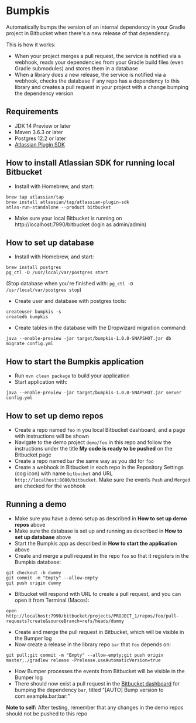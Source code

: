 # Bumpkis

Automatically bumps the version of an internal dependency in your Gradle project in Bitbucket when there's a new
release of that dependency.

This is how it works:
- When your project merges a pull request, the service is notified via a webhook, reads your dependencies from your
  Gradle build files (even Gradle submodules) and stores them in a database
- When a library does a new release, the service is notified via a webhook, checks the database if any repo has a
  dependency to this library and creates a pull request in your project with a change bumping the dependency version
  
## Requirements

- JDK 14 Preview or later
- Maven 3.6.3 or later
- Postgres 12.2 or later
- [Atlassian Plugin SDK](https://developer.atlassian.com/server/framework/atlassian-sdk/atlas-run-standalone/)

## How to install Atlassian SDK for running local Bitbucket

- Install with Homebrew, and start:
```
brew tap atlassian/tap
brew install atlassian/tap/atlassian-plugin-sdk
atlas-run-standalone --product bitbucket
```
- Make sure your local Bitbucket is running on http://localhost:7990/bitbucket (login as admin/admin)

## How to set up database

- Install with Homebrew, and start:
```
brew install postgres
pg_ctl -D /usr/local/var/postgres start
```
(Stop database when you're finished with: `pg_ctl -D /usr/local/var/postgres stop`)

- Create user and database with postgres tools:
```
createuser bumpkis -s
createdb bumpkis
```
- Create tables in the database with the Dropwizard migration command:
```
java --enable-preview -jar target/bumpkis-1.0.0-SNAPSHOT.jar db migrate config.yml
```

## How to start the Bumpkis application

- Run `mvn clean package` to build your application
- Start application with:
```
java --enable-preview -jar target/bumpkis-1.0.0-SNAPSHOT.jar server config.yml
```

## How to set up demo repos

- Create a repo named `foo` in you local Bitbucket dashboard, and a page with instructions will be shown
- Navigate to the demo project `demo/foo` in this repo and follow the instructions under the title
  **My code is ready to be pushed** on the Bitbucket page
- Create a repo named `bar` the same way as you did for `foo`
- Create a webhook in Bitbucket in each repo in the Repository Settings (cog icon) with name `bitbucket` and URL 
  `http://localhost:8080/bitbucket`. Make sure the events `Push` and `Merged` are checked for the webhook
 
## Running a demo

- Make sure you have a demo setup as described in **How to set up demo repos** above
- Make sure the database is set up and running as described in **How to set up database** above
- Start the Bumpkis app as described in **How to start the application** above
- Create and merge a pull request in the repo `foo` so that it registers in the Bumpkis database:
```
git checkout -b dummy
git commit -m "Empty" --allow-empty
git push origin dummy
```
- Bitbucket will respond with URL to create a pull request, and you can open it from Terminal (Macos):
```
open http://localhost:7990/bitbucket/projects/PROJECT_1/repos/foo/pull-requests?create&sourceBranch=refs/heads/dummy
```
- Create and merge the pull request in Bitbucket, which will be visible in the Bumper log
- Now create a release in the library repo `bar` that `foo` depends on:
```
git pull;git commit -m "Empty" --allow-empty;git push origin master;./gradlew release -Prelease.useAutomaticVersion=true
```
- How Bumper processes the events from Bitbucket will be visible in the Bumper log
- There should now exist a pull request in the [Bitbucket dashboard](http://localhost:7990/bitbucket/dashboard) for 
bumping the dependency `bar`, titled "[AUTO] Bump version to com.example.bar:bar:<version>"

**Note to self:** After testing, remember that any changes in the demo repos should not be pushed to this repo
